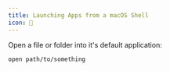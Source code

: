 ```yaml
---
title: Launching Apps from a macOS Shell
icon: 🚀
---
```


Open a file or folder into it's default application:

```sh
open path/to/something
```
